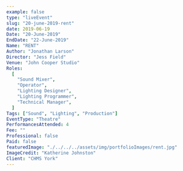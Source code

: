 ```yaml
---
example: false
type: "liveEvent"
slug: "20-june-2019-rent"
date: 2019-06-19
Date: "20-June-2019"
EndDate: "22-June-2019"
Name: "RENT"
Author: "Jonathan Larson"
Director: "Jess Field"
Venue: "John Cooper Studio"
Roles:
  [
    "Sound Mixer",
    "Operator",
    "Lighting Designer",
    "Lighting Programmer",
    "Technical Manager",
  ]
Tags: ["Sound", "Lighting", "Production"]
EventType: "Theatre"
PerformancesAttended: 4
Fee: ""
Professional: false
Paid: false
featuredImage: "./../../../assets/img/portfolioImages/rent.jpg"
ImageCredit: "Katherine Johnston"
Client: "CHMS York"
---
```

